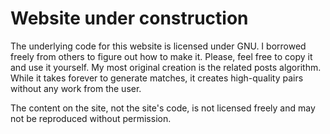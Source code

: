 # Website under construction

The underlying code for this website is licensed under GNU. I borrowed freely from others to figure out how to make it. Please, feel free to copy it and use it yourself. My most original creation is the related posts algorithm. While it takes forever to generate matches, it creates high-quality pairs without any work from the user. 

The content on the site, not the site's code, is not licensed freely and may not be reproduced without permission. 
